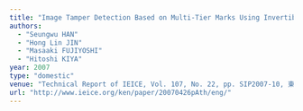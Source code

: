 ```yaml
---
title: "Image Tamper Detection Based on Multi-Tier Marks Using Invertible Data Hiding"
authors:
  - "Seungwu HAN"
  - "Hong Lin JIN"
  - "Masaaki FUJIYOSHI"
  - "Hitoshi KIYA"
year: 2007
type: "domestic"
venue: "Technical Report of IEICE, Vol. 107, No. 22, pp. SIP2007-10, 東京都港区芝公園, 2007-04-26."
url: "http://www.ieice.org/ken/paper/20070426pAth/eng/"
---
```

